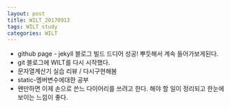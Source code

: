 ```yaml
---
layout: post
title: WILT_20170913
tags: WILT study
categories: WILT
---
```


- github page - jekyll 블로그 빌드 드디어 성공! 뿌듯해서 계속 들어가보게된다.
- git 블로그에 WILT를 다시 시작했다. 
- 문자열계산기 실습 리뷰 / 다시구현해봄
- static-멤버변수에대한 공부 
- 왠만하면 이제 손으로 쓴느 다이어리를 쓰려고 한다. 해야 할 일이 정리되고 한눈에 보이는 느낌이 좋다. 



